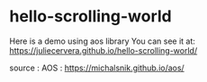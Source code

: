 # hello-scrolling-world

Here is a demo using aos library
You can see it at: https://juliecervera.github.io/hello-scrolling-world/

source : 
AOS : https://michalsnik.github.io/aos/
